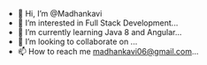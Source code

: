 - 👋 Hi, I’m @Madhankavi
- 👀 I’m interested in Full Stack Development...
- 🌱 I’m currently learning Java 8 and Angular...
- 💞️ I’m looking to collaborate on ...
- 📫 How to reach me madhankavi06@gmail.com...

<!---
Madhankavi/Madhankavi is a ✨ special ✨ repository because its `README.md` (this file) appears on your GitHub profile.
You can click the Preview link to take a look at your changes.
--->
